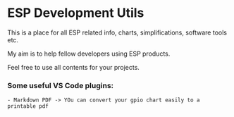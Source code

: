 # ESP Development Utils

This is a place for all ESP related info, charts, simplifications, software tools etc.

My aim is to help fellow developers using ESP products. 

Feel free to use all contents for your projects.  

### Some useful VS Code plugins:
    - Markdown PDF -> YOu can convert your gpio chart easily to a printable pdf
